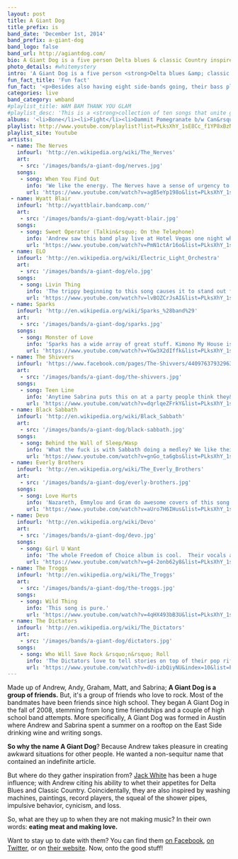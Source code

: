 ```yaml
---
layout: post
title: A Giant Dog
title_prefix: is
band_date: 'December 1st, 2014'
band_prefix: a-giant-dog
band_logo: false
band_url: http://agiantdog.com/
bio: A Giant Dog is a five person Delta blues & classic Country inspired rock band hailing from Austin, Texas..
photo_details: #whitemystery
intro: 'A Giant Dog is a five person <strong>Delta blues &amp; classic Country</strong> inspired rock band hailing from Austin, Texas.'
fun_fact_title: 'Fun fact'
fun_fact: '<p>Besides also having eight side-bands going, their bass player, Graham Low, is a Civil War Re-enactor.</p>'
categories: live
band_category: wmband
#playlist_title: WAM BAM THANK YOU GLAM
#playlist_desc: 'This is a <strong>collection of ten songs that unite glitter and gusto</strong>. Starting with the vintage originals, like T. Rex and Sweet, to modern day rock &rsquo;n&rsquo; roll aliens, like Sam Flax and The Dandy Warhols, this playlist include tracks for White Mystery&rsquo;s performance opening the David Bowie exhibit on Tuesday, September 23, 2014 at the Museum of Contemporary Art.'
albums: '<li>Bone</li><li>Fight</li><li>Dammit Pomegranate b​/​w Can&rsquo;t Complain (EP)</li><li>House (EP)</li>'
playlist: http://www.youtube.com/playlist?list=PLksXhY_1sE8Cc_f1YP8xBzNanSxvpLCxq
playlist_site: Youtube
artists:
 - name: The Nerves
   infourl: 'http://en.wikipedia.org/wiki/The_Nerves'
   art:
    - src: '/images/bands/a-giant-dog/nerves.jpg'
   songs: 
    - song: When You Find Out
      info: 'We like the energy. The Nerves have a sense of urgency to their music and know how to give rock and roll a tropical twist.'
      url: 'https://www.youtube.com/watch?v=agB5eYp198o&list=PLksXhY_1sE8Cc_f1YP8xBzNanSxvpLCxq&index=1'
 - name: Wyatt Blair
   infourl: 'http://wyattblair.bandcamp.com/'
   art:
    - src: '/images/bands/a-giant-dog/wyatt-blair.jpg'
   songs: 
    - song: Sweet Operator (Talkin&rsquo; On the Telephone)
      info: 'Andrew saw this band play live at Hotel Vegas one night while he was working the door. He puts on this song a lot when he&rsquo;s drunk. It&rsquo;s like Sade banged Wreckless Eric.'
      url: 'https://www.youtube.com/watch?v=PmN1ctAr16o&list=PLksXhY_1sE8Cc_f1YP8xBzNanSxvpLCxq&index=2'
 - name: ELO
   infourl: 'http://en.wikipedia.org/wiki/Electric_Light_Orchestra'
   art:
    - src: '/images/bands/a-giant-dog/elo.jpg'
   songs: 
    - song: Livin Thing
      info: 'The trippy beginning to this song causes it to stand out from the rest, but we love anything ELO. Their attention to detail is inspiring.'
      url: 'https://www.youtube.com/watch?v=lvBOZCrJsAI&list=PLksXhY_1sE8Cc_f1YP8xBzNanSxvpLCxq&index=3'
 - name: Sparks
   infourl: 'http://en.wikipedia.org/wiki/Sparks_%28band%29'
   art:
    - src: '/images/bands/a-giant-dog/sparks.jpg'
   songs: 
    - song: Monster of Love
      info: 'Sparks has a wide array of great stuff. Kimono My House is their best album but this song is off Angst in My Pants.  Monster of Love has an awesome vocal breakdown at the end. The childlike profundity strikes our jarred coming-of-age sensibilities.'
      url: 'https://www.youtube.com/watch?v=YGw3X2dIffk&list=PLksXhY_1sE8Cc_f1YP8xBzNanSxvpLCxq&index=4'
 - name: The Shivvers
   infourl: 'https://www.facebook.com/pages/The-Shivvers/440976379329631'
   art:
    - src: '/images/bands/a-giant-dog/the-shivvers.jpg'
   songs: 
    - song: Teen Line
      info: 'Anytime Sabrina puts this on at a party people think they&rsquo;re Blondie but they&rsquo;re not! This is an under the radar punk band from Minneapolis in the late 70&rsquo;s-early 80&rsquo;s.  The lead singer was in high school when the band started. She bangs piano and has the sexiest voice.'
      url: 'https://www.youtube.com/watch?v=dqrlqeZFrkY&list=PLksXhY_1sE8Cc_f1YP8xBzNanSxvpLCxq&index=5'
 - name: Black Sabbath
   infourl: 'http://en.wikipedia.org/wiki/Black_Sabbath'
   art:
    - src: '/images/bands/a-giant-dog/black-sabbath.jpg'
   songs: 
    - song: Behind the Wall of Sleep/Wasp
      info: 'What the fuck is with Sabbath doing a medley? We like their sense of drama and the points when the music sounds almost classical.'
      url: 'https://www.youtube.com/watch?v=gnGo_ta6gbs&list=PLksXhY_1sE8Cc_f1YP8xBzNanSxvpLCxq&index=6'
 - name: Everly Brothers
   infourl: 'http://en.wikipedia.org/wiki/The_Everly_Brothers'
   art:
    - src: '/images/bands/a-giant-dog/everly-brothers.jpg'
   songs: 
    - song: Love Hurts
      info: 'Nazareth, Emmylou and Gram do awesome covers of this song.  The melody is breathtaking. Andrew and Sabrina are conducting a study on their style of harmonizing.'
      url: 'https://www.youtube.com/watch?v=aUro7H6IHus&list=PLksXhY_1sE8Cc_f1YP8xBzNanSxvpLCxq&index=7'
 - name: Devo
   infourl: 'http://en.wikipedia.org/wiki/Devo'
   art:
    - src: '/images/bands/a-giant-dog/devo.jpg'
   songs: 
    - song: Girl U Want
      info: 'The whole Freedom of Choice album is cool.  Their vocals and lyrics and energy are crazy and exciting.'
      url: 'https://www.youtube.com/watch?v=g4-2onb62y8&list=PLksXhY_1sE8Cc_f1YP8xBzNanSxvpLCxq&index=8'
 - name: The Troggs
   infourl: 'http://en.wikipedia.org/wiki/The_Troggs'
   art:
    - src: '/images/bands/a-giant-dog/the-troggs.jpg'
   songs: 
    - song: Wild Thing
      info: 'This song is pure.'
      url: 'https://www.youtube.com/watch?v=4qHX493bB3U&list=PLksXhY_1sE8Cc_f1YP8xBzNanSxvpLCxq&index=9'
 - name: The Dictators
   infourl: 'http://en.wikipedia.org/wiki/The_Dictators'
   art:
    - src: '/images/bands/a-giant-dog/dictators.jpg'
   songs: 
    - song: Who Will Save Rock &rsquo;n&rsquo; Roll
      info: 'The Dictators love to tell stories on top of their pop riffs.  This song is mean and funny at the same time.'
      url: 'https://www.youtube.com/watch?v=dU-izbQiyNU&index=10&list=PLksXhY_1sE8Cc_f1YP8xBzNanSxvpLCxq'
---
```


Made up of Andrew, Andy, Graham, Matt, and Sabrina; **A Giant Dog is a group of friends.** But, it's a group of friends who love to rock. Most of the bandmates have been friends since high school. They began A Giant Dog in the fall of 2008, stemming from long time friendships and a couple of high school band attempts. More specifically, A Giant Dog was formed in Austin where Andrew and Sabrina spent a summer on a rooftop on the East Side drinking wine and writing songs.

**So why the name A Giant Dog**? Because Andrew takes pleasure in creating awkward situations for other people. He wanted a non-sequitur name that contained an indefinite article.

But where do they gather inspiration from? <a href="http://en.wikipedia.org/wiki/Jack_White" target="_blank">Jack White</a> has been a huge influence; with Andrew citing his ability to whet their appetites for Delta Blues and Classic Country. Coincidentally, they are also inspired by washing machines, paintings, record players, the squeal of the shower pipes, impulsive behavior, cynicism, and loss.

So, what are they up to when they are not making music? In their own words: **eating meat and making love.**

Want to stay up to date with them? You can find them
<a href="https://www.facebook.com/agiantdog" target="_blank">on Facebook</a>, <a href="https://twitter.com/agiantdog" target="_blank">on Twitter</a>, or on <a href="http://www.whitemystery.com" target="_blank">their website</a>. Now, onto the good stuff!